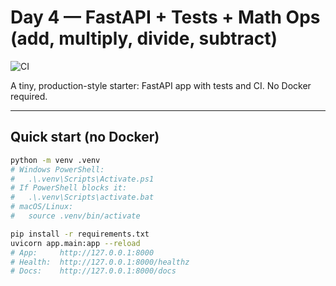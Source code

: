 # Day 4 — FastAPI + Tests + Math Ops (add, multiply, divide, subtract)

![CI](https://github.com/Dalte123/fastapi-starter/actions/workflows/ci.yml/badge.svg)

A tiny, production-style starter: FastAPI app with tests and CI. No Docker required.

---

## Quick start (no Docker)

```bash
python -m venv .venv
# Windows PowerShell:
#   .\.venv\Scripts\Activate.ps1
# If PowerShell blocks it:
#   .\.venv\Scripts\activate.bat
# macOS/Linux:
#   source .venv/bin/activate

pip install -r requirements.txt
uvicorn app.main:app --reload
# App:     http://127.0.0.1:8000
# Health:  http://127.0.0.1:8000/healthz
# Docs:    http://127.0.0.1:8000/docs
